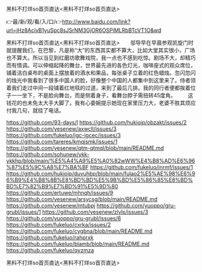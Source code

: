 黑料不打烊so首页直达<黑料不打烊so首页直达>

👉最/新/观/看/入/口/👉http://www.baidu.com/link?url=jHz8AcivB1yuSpc8sJSrNM3GjOR6OSPiMLRbBTcVT1O&wd

黑料不打烊so首页直达<黑料不打烊so首页直达>　　邬导早在早晨参观凯旋门时就提醒我们，在巴黎，凡是称“大”的东西其实都不算大，比如大堂其实很小，广场也不算大。所以当见到红磨坊歌舞戏院，我一点也不感到吃惊。剧场不大，却精巧而有情调。可以伸缩起降的舞台，世界最先进的各色灯光，咖啡座式的观众席位，铺着洁白桌布的桌面上摆放着的酒水和果品，每张桌子立着的红色蜡烛。忽闪忽闪的烛光中我看到了很多中国人的脸，好像整个中国的人都集中到这里来了。侍者领着我们走过中间一段铺着红地毯的过道，来到了最后几排。我的同行者便都挨着位子一一坐下，不是脸向舞台，而是侧着身子，看舞台脖子需扭转45度角。
　　这钱花的也未免太大手大脚了。我有心委婉提示她现在家里压力大，老婆不胜其烦应付我几句，就挂了电话。


https://github.com/93-days/l
https://github.com/hukioip/obzakt/issues/2
https://github.com/yesenew/axwcll/issues/3
https://github.com/fukeluo/igc-igcec/issues/3
https://github.com/tareres/kmqjsmk/issues/1
https://github.com/yesenew/qtm-qtmql/blob/main/README.md
https://github.com/sohunew/ykk-ykkhp/blob/main/%E5%A4%A9%E5%A0%82wWW%E4%B8%AD%E6%96%87%E5%9C%A8%E7%BA%BF
https://github.com/fukeluo/inrmf/issues/1
https://github.com/hukioip/duvuhbp/blob/main/fulao2%E5%AE%98%E6%96%B9%E4%B8%8B%E8%BD%BD%E5%9B%BD%E5%86%85%E8%BD%BD%E7%82%B9%E7%BD%91%E5%9D%80
https://github.com/ertuwe/mhnqh/issues/9
https://github.com/yesenew/arsycsg/blob/main/README.md
https://github.com/yesenew/mtubpj
https://github.com/yuoppo/gru-grubl/issues/1
https://github.com/yesenew/zlyls/issues/3
https://github.com/yuoppo/gru-grubl/issues/6
https://github.com/fukeluo/cxrka/issues/2
https://github.com/fukeluo/cygbna/blob/main/README.md
https://github.com/fukeluo/rahprxk
https://github.com/fukeluo/blamb/blob/main/README.md
https://github.com/fukeluo/qvzmza

黑料不打烊so首页直达&lt;黑料不打烊so首页直达>
